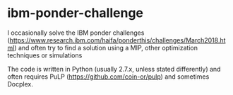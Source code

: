 # ibm-ponder-challenge
I occasionally solve the IBM ponder challenges (https://www.research.ibm.com/haifa/ponderthis/challenges/March2018.html) and often try to find a solution using a MIP, other optimization techniques or simulations

The code is written in Python (usually 2.7.x, unless stated differently) and often requires PuLP (https://github.com/coin-or/pulp) and sometimes Docplex.
